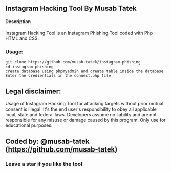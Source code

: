 ## Instagram Hacking Tool By Musab Tatek

#### Description
Instagram Hacking Tool is an Instagram Phishing Tool coded with Php HTML and CSS. 

### Usage:
```
git clone https://github.com/musab-tatek/instagram-phishing
cd instagram-phishing
create database using phpmyadmin and create table inside the database
Enter the credientials in the connect.php file
```

## Legal disclaimer:
Usage of Instagram Hacking Tool for attacking targets without prior mutual consent is illegal. It's the end user's responsibility to obey all applicable local, state and federal laws. Developers assume no liability and are not responsible for any misuse or damage caused by this program. Only use for educational purposes.



## Coded by: @musab-tatek (https://github.com/musab-tatek)


### Leave a star if you like the tool
